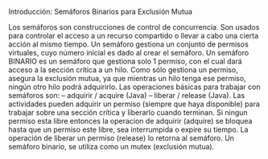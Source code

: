 Introducción: Semáforos Binarios para Exclusión Mutua

Los semáforos son construcciones de control de concurrencia. Son usados para controlar el acceso a un recurso compartido o llevar a cabo una cierta acción al mismo tiempo. Un semáforo gestiona un conjunto de permisos virtuales, cuyo número inicial es dado al crear el semáforo. Un semáforo BINARIO es un
semáforo que gestiona solo 1 permiso, con el cual dará acceso a la sección crítica a un hilo. Como
sólo gestiona un permiso, asegura la exclusión mutua, ya que mientras un hilo tenga ese permiso,
ningún otro hilo podrá adquirirlo.
Las operaciones básicas para trabajar con semáforos son: – adquirir / acquire (Java) – liberar /
release (Java). Las actividades pueden adquirir un permiso (siempre que haya disponible) para
trabajar sobre una sección crítica y liberarlo cuando terminan. Si ningun permiso esta libre
entonces la operacion de adquirir (adquire) se bloquea hasta que un permiso este libre, sea
interrumpida o expire su tiempo. La operación de liberar un permiso (release) lo retorna al
semáforo. Un semáforo binario, se utiliza como un mutex (exclusión mutua).